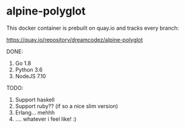 # alpine-polyglot

This docker container is prebuilt on quay.io and tracks every branch:

https://quay.io/repository/dreamcodez/alpine-polyglot

DONE:

1. Go 1.8
2. Python 3.6
3. NodeJS 7.10

TODO:

1. Support haskell
2. Support ruby?? (if so a nice slim version)
3. Erlang... mehhh
4. .... whatever i feel like! :)
